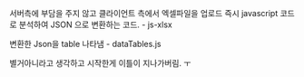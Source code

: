 
서버측에 부담을 주지 않고 클라이언트 측에서 
엑셀파일을 업로드 즉시 javascript 코드로 분석하여 JSON 으로 변환하는 코드. - js-xlsx 

변환한 Json을 table 나타냄 - dataTables.js


별거아니라고 생각하고 시작한게 이틀이 지나가버림. ㅜ
